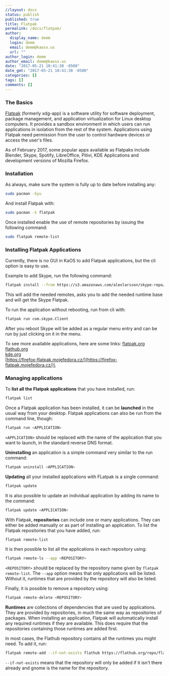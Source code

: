 ```yaml
---
//layout: docs
status: publish
published: true
title: Flatpak
permalink: /docs/flatpak/
author:
  display_name: demm
  login: demm
  email: demm@kaosx.us
  url: ""
author_login: demm
author_email: demm@kaosx.us
date: "2017-05-21 10:41:30 -0500"
date_gmt: "2017-05-21 10:41:30 -0500"
categories: []
tags: []
comments: []
---
```


### The Basics

[Flatpak](http://flatpak.org/) (formerly xdg-app) is a software utility for software deployment, package management, and application virtualization for Linux desktop computers. It provides a sandbox environment in which users can run applications in isolation from the rest of the system. Applications using Flatpak need permission from the user to control hardware devices or access the user's files.

As of February 2017, some popular apps available as Flatpaks include Blender, Skype, Spotify, LibreOffice, Pitivi, KDE Applications and development versions of Mozilla Firefox.

### Installation

As always, make sure the system is fully up to date before installing any:

```sh
sudo pacman -Syu
```

And install Flatpak with:

```sh
sudo pacman -S flatpak
```

Once installed enable the use of remote repositories by issuing the following command:

```sh
sudo flatpak remote-list
```

### Installing Flatpak Applications

Currently, there is no GUI in KaOS to add Flatpak applications, but the cli option is easy to use.

Example to add Skype, run the following command:

```sh
flatpak install --from https://s3.amazonaws.com/alexlarsson/skype-repo/skype.flatpakref
```

This will add the needed remotes, asks you to add the needed runtime base and will get the Skype Flatpak.

To run the application without rebooting, run from cli with:

```sh
flatpak run com.skype.Client
```

After you reboot Skype will be added as a regular menu entry and can be run by just clicking on it in the menu.

To see more available applications, here are some links:
[flatpak.org](http://flatpak.org/apps.html)\
[flathub.org](https://flathub.org/)\
[kde.org](https://community.kde.org/Guidelines_and_HOWTOs/Flatpak)\
[https://firefox-flatpak.mojefedora.cz/](https://firefox-flatpak.mojefedora.cz/)\

### Managing applications

To **list all the Flatpak applications** that you have installed, run:

```sh
flatpak list
```

Once a Flatpak application has been installed, it can be **launched** in the usual way from your desktop. Flatpak applications can also be run from the command line, though:

```sh
flatpak run <APPLICATION>
```

`<APPLICATION>` should be replaced with the name of the application that you want to launch, in the standard reverse DNS format.

**Uninstalling** an application is a simple command very similar to the run command:

```sh
flatpak uninstall <APPLICATION>
```

**Updating** all your installed applications with FLatpak is a single command:

```sh
flatpak update
```

It is also possible to update an individual application by adding its name to the command:

```sh
flatpak update <APPLICATION>
```

With Flatpak, **repositories** can include one or many applications. They can either be added manually or as part of installing an application. To list the Flatpak repositories that you have added, run:

```sh
flatpak remote-list
```

It is then possible to list all the applications in each repository using:

```sh
flatpak remote-ls --app <REPOSITORY>
```

`<REPOSITORY>` should be replaced by the repository name given by `flatpak remote-list`. The `--app` option means that only applications will be listed. Without it, runtimes that are provided by the repository will also be listed.

Finally, it is possible to remove a repository using:

```sh
flatpak remote-delete <REPOSITORY>
```

**Runtimes** are collections of dependencies that are used by applications. They are provided by repositories, in much the same way as repositories of packages. When installing an application, Flatpak will automatically install any required runtimes if they are available. This does require that the repositories containing those runtimes are added first.

In most cases, the Flathub repository contains all the runtimes you might need. To add it, run:

```sh
flatpak remote-add --if-not-exists flathub https://flathub.org/repo/flathub.flatpakrepo
```

`--if-not-exists` means that the repository will only be added if it isn't there already and gnome is the name for the repository.
